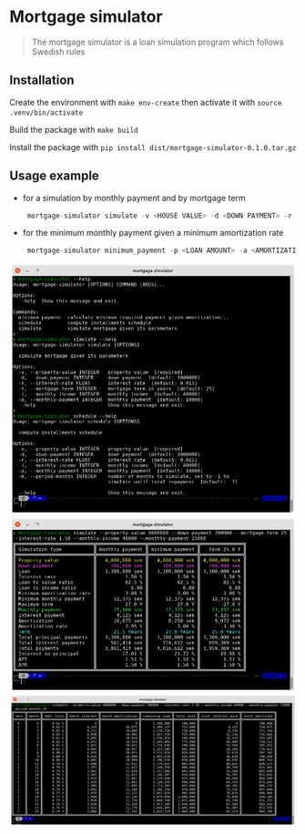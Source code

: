 # Mortgage simulator
> The mortgage simulator is a loan simulation program which follows Swedish rules

## Installation

Create the environment with `make env-create` then activate it with `source .venv/bin/activate`

Build the package with `make build`

Install the package with `pip install dist/mortgage-simulator-0.1.0.tar.gz`

## Usage example
* for a simulation by monthly payment and by mortgage term
  ```python
   mortgage-simulator simulate -v <HOUSE VALUE> -d <DOWN PAYMENT> -r <INTEREST RATE> -t <MORTGATE TERM IN YEARS> -i <INCOME> -p <MONTHLY PAYMENT>
  ```
* for the minimum monthly payment given a minimum amortization rate
  ```python
   mortgage-simulator minimum_payment -p <LOAN AMOUNT> -a <AMORTIZATION RATE> -i <INTEREST RATE>
  ```
![Help](images/help.png)
![Simulation](images/simulate.png)
![Schedule](images/schedule.png)

